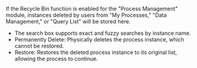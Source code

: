 If the Recycle Bin function is enabled for the "Process Management" module, instances deleted by users from "My Processes," "Data Management," or "Query List" will be stored here.
- The search box supports exact and fuzzy searches by instance name.
- Permanently Delete: Physically deletes the process instance, which cannot be restored.
- Restore: Restores the deleted process instance to its original list, allowing the process to continue.
